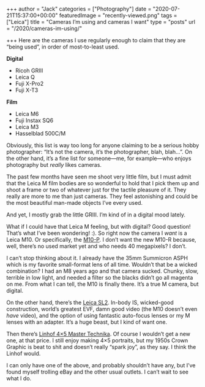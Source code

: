 +++
author = "Jack"
categories = ["Photography"]
date = "2020-07-21T15:37:00+00:00"
featuredImage = "recently-viewed.png"
tags = ["Leica"]
title = "Cameras I’m using and cameras I want"
type = "posts"
url = "/2020/cameras-im-using/"

+++
Here are the cameras I use regularly enough to claim that they are &#8220;being used&#8221;, in order of most-to-least used.

**Digital**

  * Ricoh GRIII
  * Leica Q
  * Fuji X-Pro2
  * Fuji X-T3

**Film**

  * Leica M6
  * Fuji Instax SQ6
  * Leica M3
  * Hasselblad 500C/M

Obviously, this list is way too long for anyone claiming to be a serious hobby photographer: &#8220;It&#8217;s not the camera, it&#8217;s the photographer, blah, blah…&#8221;. On the other hand, it&#8217;s a fine list for someone&#8212;me, for example&#8212;who enjoys photography but _really_ likes cameras.

The past few months have seen me shoot very little film, but I must admit that the Leica M film bodies are so wonderful to hold that I pick them up and shoot a frame or two of whatever just for the tactile pleasure of it. They really are more to me than just cameras. They feel astonishing and could be the most beautiful man-made objects I&#8217;ve every used.

And yet, I mostly grab the little GRIII. I&#8217;m kind of in a digital mood lately.

What if I could have that Leica M feeling, but with digital? Good question! That&#8217;s what I&#8217;ve been wondering! :). So right now the camera I _want_ is a Leica M10. Or specifically, the [M10-P][1]. I don&#8217;t want the new M10-R because, well, there&#8217;s no used market yet and who needs 40 megapixels? I don&#8217;t.

I can&#8217;t stop thinking about it. I already have the 35mm Summicron ASPH which is my favorite small-format lens of all time. Wouldn&#8217;t that be a wicked combination? I had an M8 years ago and that camera sucked. Chunky, slow, terrible in low light, and needed a filter so the blacks didn&#8217;t go all magenta on me. From what I can tell, the M10 is finally there. It&#8217;s a true M camera, but digital.

On the other hand, there&#8217;s the [Leica SL2][2]. In-body IS, wicked-good construction, world&#8217;s greatest EVF, damn good video (the M10 doesn&#8217;t even _have_ video), and the option of using fantastic auto-focus lenses or my M lenses with an adapter. It&#8217;s a huge beast, but I kind of want one.

Then there&#8217;s [Linhof 4&#215;5 Master Technika][3]. Of course I wouldn&#8217;t get a new one, at that price. I still enjoy making 4&#215;5 portraits, but my 1950s Crown Graphic is beat to shit and doesn&#8217;t really &#8220;spark joy&#8221;, as they say. I think the Linhof would.

I can only have one of the above, and probably shouldn&#8217;t have any, but I&#8217;ve found myself trolling eBay and the other usual outlets. I can&#8217;t wait to see what I do.

 [1]: https://www.bhphotovideo.com/c/product/1430188-REG
 [2]: https://www.bhphotovideo.com/c/product/1514510-REG/
 [3]: https://www.bhphotovideo.com/c/product/31444-USA/
